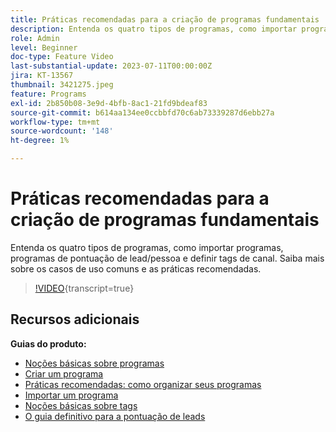 ```yaml
---
title: Práticas recomendadas para a criação de programas fundamentais
description: Entenda os quatro tipos de programas, como importar programas, programas de pontuação de lead/pessoa e definir tags de canal. Saiba mais sobre os casos de uso comuns e as práticas recomendadas.
role: Admin
level: Beginner
doc-type: Feature Video
last-substantial-update: 2023-07-11T00:00:00Z
jira: KT-13567
thumbnail: 3421275.jpeg
feature: Programs
exl-id: 2b850b08-3e9d-4bfb-8ac1-21fd9bdeaf83
source-git-commit: b614aa134ee0ccbbfd70c6ab73339287d6ebb27a
workflow-type: tm+mt
source-wordcount: '148'
ht-degree: 1%

---
```


# Práticas recomendadas para a criação de programas fundamentais

Entenda os quatro tipos de programas, como importar programas, programas de pontuação de lead/pessoa e definir tags de canal. Saiba mais sobre os casos de uso comuns e as práticas recomendadas.

>[!VIDEO](https://video.tv.adobe.com/v/3421275/?learn=on){transcript=true}

## Recursos adicionais

**Guias do produto:**

* [Noções básicas sobre programas](https://experienceleague.adobe.com/docs/marketo/using/product-docs/core-marketo-concepts/programs/creating-programs/understanding-programs.html)
* [Criar um programa](https://experienceleague.adobe.com/docs/marketo/using/product-docs/core-marketo-concepts/programs/creating-programs/create-a-program.html)
* [Práticas recomendadas: como organizar seus programas](https://experienceleague.adobe.com/docs/marketo/using/product-docs/core-marketo-concepts/programs/working-with-programs/best-practice-how-to-organize-your-programs.html)
* [Importar um programa](https://experienceleague.adobe.com/docs/marketo/using/product-docs/core-marketo-concepts/programs/working-with-programs/import-a-program.html)
* [Noções básicas sobre tags](https://experienceleague.adobe.com/docs/marketo/using/product-docs/core-marketo-concepts/programs/working-with-programs/understanding-tags.html)
* [O guia definitivo para a pontuação de leads](https://business.adobe.com/resources/guides/lead-scoring.html)
